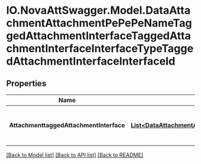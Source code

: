 # IO.NovaAttSwagger.Model.DataAttachmentAttachmentPePePeNameTaggedAttachmentInterfaceTaggedAttachmentInterfaceInterfaceTypeTaggedAttachmentInterfaceInterfaceId
## Properties

Name | Type | Description | Notes
------------ | ------------- | ------------- | -------------
**AttachmenttaggedAttachmentInterface** | [**List&lt;DataAttachmentAttachmentPePepenameTaggedattachmentinterfaceTaggedattachmentinterfaceinterfacetypeTaggedattachmentinterfaceinterfaceidAttachmenttaggedattachmentinterface&gt;**](DataAttachmentAttachmentPePepenameTaggedattachmentinterfaceTaggedattachmentinterfaceinterfacetypeTaggedattachmentinterfaceinterfaceidAttachmenttaggedattachmentinterface.md) | List of tagged Attachment Interfaces (list) | [optional] 

[[Back to Model list]](../README.md#documentation-for-models) [[Back to API list]](../README.md#documentation-for-api-endpoints) [[Back to README]](../README.md)

